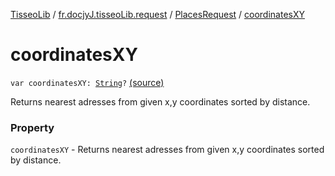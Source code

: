 [TisseoLib](../../index.md) / [fr.docjyJ.tisseoLib.request](../index.md) / [PlacesRequest](index.md) / [coordinatesXY](./coordinates-x-y.md)

# coordinatesXY

`var coordinatesXY: `[`String`](https://kotlinlang.org/api/latest/jvm/stdlib/kotlin/-string/index.html)`?` [(source)](https://github.com/docjyj/tisseoLib/tree/master/src/main/kotlin/fr/docjyJ/tisseoLib/request/PlacesRequest.kt#L39)

Returns nearest adresses from given x,y coordinates sorted by distance.

### Property

`coordinatesXY` - Returns nearest adresses from given x,y coordinates sorted by distance.